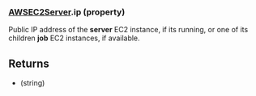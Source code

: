 ### [AWSEC2Server](AWSEC2Server.md).ip (property)




Public IP address of the **server** EC2 instance, if its running, or one
of its children **job** EC2 instances, if available.

Returns
------------
* (string)

